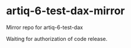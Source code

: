 # artiq-6-test-dax-mirror
Mirror repo for artiq-6-test-dax

Waiting for authorization of code release.
